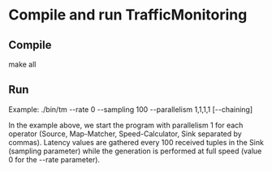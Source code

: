 # Compile and run TrafficMonitoring

## Compile
make all

## Run
Example: ./bin/tm --rate 0 --sampling 100 --parallelism 1,1,1,1 [--chaining]

In the example above, we start the program with parallelism 1 for each operator (Source, Map-Matcher, Speed-Calculator, Sink separated by commas). Latency values are gathered every 100 received tuples in the Sink (sampling parameter) while the generation is performed at full speed (value 0 for the --rate parameter).
